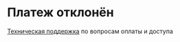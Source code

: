 # Платеж отклонён

<a href="https://t.me/mikhail_izumov" target="_blank">Техническая поддержка</a> по вопросам оплаты и доступа
